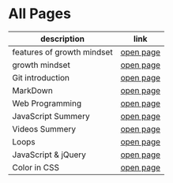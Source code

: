
#  All Pages

 description | link 
 ----------- | ----------- 
 features of growth mindset | [open page](read01) 
 growth mindset | [open page](read2) 
 Git introduction | [open page](read3) 
 MarkDown | [open page](markdown)
 Web Programming | [open page](read03_13_4_2021)
 JavaScript Summery | [open page](read04a)
 Videos Summery | [open page](video)
 Loops | [open page](read05)
 JavaScript & jQuery | [open page](read06)
 Color in CSS | [open page](read07)

 

